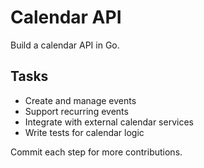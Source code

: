 # Calendar API

Build a calendar API in Go.

## Tasks
- Create and manage events
- Support recurring events
- Integrate with external calendar services
- Write tests for calendar logic

Commit each step for more contributions.
